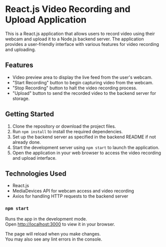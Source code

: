 # React.js Video Recording and Upload Application

This is a React.js application that allows users to record video using their webcam and upload it to a Node.js backend server. The application provides a user-friendly interface with various features for video recording and uploading.

## Features

- Video preview area to display the live feed from the user's webcam.
- "Start Recording" button to begin capturing video from the webcam.
- "Stop Recording" button to halt the video recording process.
- "Upload" button to send the recorded video to the backend server for storage.

## Getting Started

1. Clone the repository or download the project files.
2. Run `npm install` to install the required dependencies.
3. Set up the backend server as specified in the backend README if not already done.
4. Start the development server using `npm start` to launch the application.
5. Open the application in your web browser to access the video recording and upload interface.

## Technologies Used

- React.js
- MediaDevices API for webcam access and video recording
- Axios for handling HTTP requests to the backend server

### `npm start`

Runs the app in the development mode.\
Open [http://localhost:3000](http://localhost:3000) to view it in your browser.

The page will reload when you make changes.\
You may also see any lint errors in the console.
